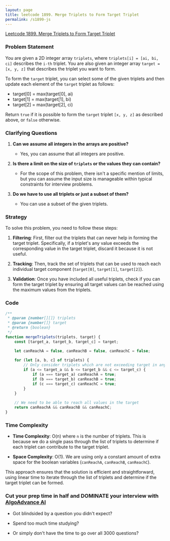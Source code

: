 ```yaml
---
layout: page
title: leetcode 1899. Merge Triplets to Form Target Triplet
permalink: /s1899-js
---
```

[Leetcode 1899. Merge Triplets to Form Target Triplet](https://algoadvance.github.io/algoadvance/l1899)
### Problem Statement

You are given a 2D integer array `triplets`, where `triplets[i] = [ai, bi, ci]` describes the `i-th` triplet. You are also given an integer array `target = [x, y, z]` that describes the triplet you want to form. 

To form the `target` triplet, you can select some of the given triplets and then update each element of the `target` triplet as follows:

- target[0] = max(target[0], ai)
- target[1] = max(target[1], bi)
- target[2] = max(target[2], ci)

Return `true` if it is possible to form the `target` triplet `[x, y, z]` as described above, or `false` otherwise.

### Clarifying Questions

1. **Can we assume all integers in the arrays are positive?**
   - Yes, you can assume that all integers are positive.
  
2. **Is there a limit on the size of `triplets` or the values they can contain?**
   - For the scope of this problem, there isn't a specific mention of limits, but you can assume the input size is manageable within typical constraints for interview problems.

3. **Do we have to use all triplets or just a subset of them?**
   - You can use a subset of the given triplets.

### Strategy

To solve this problem, you need to follow these steps:

1. **Filtering**: First, filter out the triplets that can never help in forming the target triplet. Specifically, if a triplet's any value exceeds the corresponding value in the target triplet, discard it because it is not useful.

2. **Tracking**: Then, track the set of triplets that can be used to reach each individual target component (`target[0]`, `target[1]`, `target[2]`).

3. **Validation**: Once you have included all useful triplets, check if you can form the target triplet by ensuring all target values can be reached using the maximum values from the triplets.

### Code

```javascript
/**
 * @param {number[][]} triplets
 * @param {number[]} target
 * @return {boolean}
 */
function mergeTriplets(triplets, target) {
    const [target_a, target_b, target_c] = target;

    let canReachA = false, canReachB = false, canReachC = false;
    
    for (let [a, b, c] of triplets) {
        // Only consider triplets which are not exceeding target in any dimension
        if (a <= target_a && b <= target_b && c <= target_c) {
            if (a === target_a) canReachA = true;
            if (b === target_b) canReachB = true;
            if (c === target_c) canReachC = true;
        }
    }
    
    // We need to be able to reach all values in the target
    return canReachA && canReachB && canReachC;    
}
```

### Time Complexity

- **Time Complexity**: O(n) where `n` is the number of triplets. This is because we do a single pass through the list of triplets to determine if each triplet can contribute to the target triplet.
  
- **Space Complexity**: O(1). We are using only a constant amount of extra space for the boolean variables (`canReachA`, `canReachB`, `canReachC`).

This approach ensures that the solution is efficient and straightforward, using linear time to iterate through the list of triplets and determine if the target triplet can be formed.


### Cut your prep time in half and DOMINATE your interview with [AlgoAdvance AI](https://algoAdvance.com)

- Got blindsided by a question you didn't expect?

- Spend too much time studying?

- Or simply don't have the time to go over all 3000 questions?

